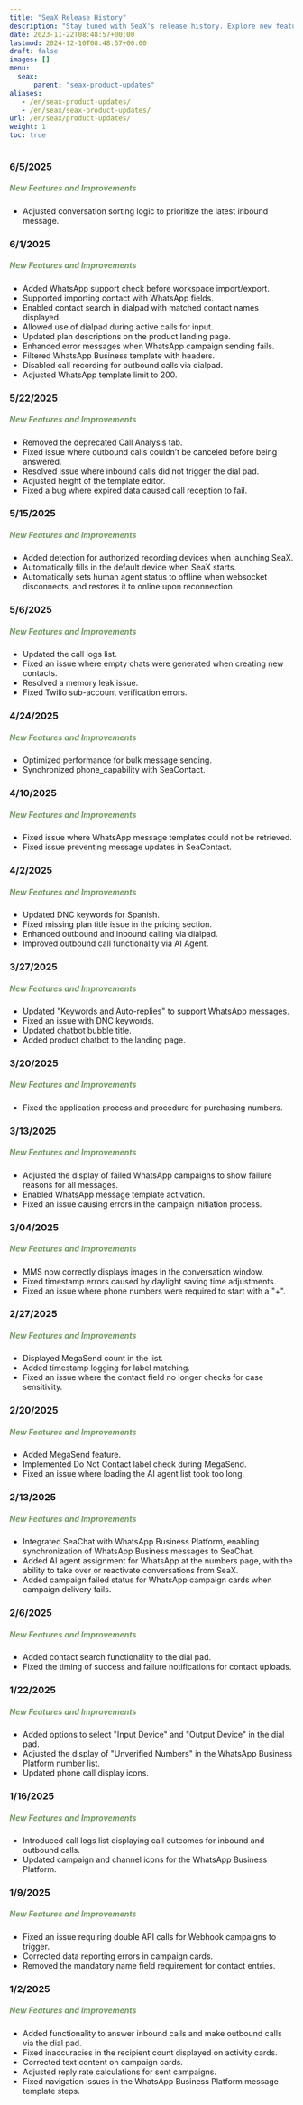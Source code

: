 ```yaml
---
title: "SeaX Release History"
description: "Stay tuned with SeaX's release history. Explore new features, performance optimizations, and bug fixes."
date: 2023-11-22T08:48:57+00:00
lastmod: 2024-12-10T08:48:57+00:00
draft: false
images: []
menu:
  seax:
      parent: "seax-product-updates"
aliases:
   - /en/seax-product-updates/
   - /en/seax/seax-product-updates/
url: /en/seax/product-updates/
weight: 1
toc: true
---
```

### 6/5/2025
##### **<font color="#739963">New Features and Improvements</font>**
- Adjusted conversation sorting logic to prioritize the latest inbound message.

### 6/1/2025
##### **<font color="#739963">New Features and Improvements</font>**
- Added WhatsApp support check before workspace import/export.
- Supported importing contact with WhatsApp fields.
- Enabled contact search in dialpad with matched contact names displayed.
- Allowed use of dialpad during active calls for input.
- Updated plan descriptions on the product landing page.
- Enhanced error messages when WhatsApp campaign sending fails.
- Filtered WhatsApp Business template with headers.
- Disabled call recording for outbound calls via dialpad.
- Adjusted WhatsApp template limit to 200.

### 5/22/2025
##### **<font color="#739963">New Features and Improvements</font>**
- Removed the deprecated Call Analysis tab.
- Fixed issue where outbound calls couldn’t be canceled before being answered.
- Resolved issue where inbound calls did not trigger the dial pad.
- Adjusted height of the template editor.
- Fixed a bug where expired data caused call reception to fail.

### 5/15/2025
##### **<font color="#739963">New Features and Improvements</font>**
- Added detection for authorized recording devices when launching SeaX.
- Automatically fills in the default device when SeaX starts.
- Automatically sets human agent status to offline when websocket disconnects, and restores it to online upon reconnection.

### 5/6/2025
##### **<font color="#739963">New Features and Improvements</font>**
- Updated the call logs list.
- Fixed an issue where empty chats were generated when creating new contacts.
- Resolved a memory leak issue.
- Fixed Twilio sub-account verification errors.

### 4/24/2025
##### **<font color="#739963">New Features and Improvements</font>**
- Optimized performance for bulk message sending.  
- Synchronized phone_capability with SeaContact.

### 4/10/2025
##### **<font color="#739963">New Features and Improvements</font>**
- Fixed issue where WhatsApp message templates could not be retrieved.  
- Fixed issue preventing message updates in SeaContact.

### 4/2/2025
##### **<font color="#739963">New Features and Improvements</font>**
- Updated DNC keywords for Spanish.  
- Fixed missing plan title issue in the pricing section.  
- Enhanced outbound and inbound calling via dialpad.  
- Improved outbound call functionality via AI Agent.

### 3/27/2025 
##### **<font color="#739963">New Features and Improvements</font>**
- Updated "Keywords and Auto-replies" to support WhatsApp messages.  
- Fixed an issue with DNC keywords.  
- Updated chatbot bubble title.  
- Added product chatbot to the landing page.

### 3/20/2025
##### **<font color="#739963">New Features and Improvements</font>**
- Fixed the application process and procedure for purchasing numbers.

### 3/13/2025
##### **<font color="#739963">New Features and Improvements</font>**
- Adjusted the display of failed WhatsApp campaigns to show failure reasons for all messages.
- Enabled WhatsApp message template activation.
- Fixed an issue causing errors in the campaign initiation process.

### 3/04/2025
##### **<font color="#739963">New Features and Improvements</font>**
- MMS now correctly displays images in the conversation window.
- Fixed timestamp errors caused by daylight saving time adjustments.
- Fixed an issue where phone numbers were required to start with a "+".

### 2/27/2025
##### **<font color="#739963">New Features and Improvements</font>**
- Displayed MegaSend count in the list.
- Added timestamp logging for label matching.
- Fixed an issue where the contact field no longer checks for case sensitivity.

### 2/20/2025
##### **<font color="#739963">New Features and Improvements</font>**
- Added MegaSend feature.
- Implemented Do Not Contact label check during MegaSend.
- Fixed an issue where loading the AI agent list took too long.

### 2/13/2025
##### **<font color="#739963">New Features and Improvements</font>**
- Integrated SeaChat with WhatsApp Business Platform, enabling synchronization of WhatsApp Business messages to SeaChat.  
- Added AI agent assignment for WhatsApp at the numbers page, with the ability to take over or reactivate conversations from SeaX.  
- Added campaign failed status for WhatsApp campaign cards when campaign delivery fails.  

### 2/6/2025
##### **<font color="#739963">New Features and Improvements</font>**
- Added contact search functionality to the dial pad.  
- Fixed the timing of success and failure notifications for contact uploads.  

### 1/22/2025
##### **<font color="#739963">New Features and Improvements</font>**
- Added options to select "Input Device" and "Output Device" in the dial pad.  
- Adjusted the display of "Unverified Numbers" in the WhatsApp Business Platform number list.  
- Updated phone call display icons.  


### 1/16/2025
##### **<font color="#739963">New Features and Improvements</font>**
- Introduced call logs list displaying call outcomes for inbound and outbound calls.  
- Updated campaign and channel icons for the WhatsApp Business Platform.  


### 1/9/2025
##### **<font color="#739963">New Features and Improvements</font>**
- Fixed an issue requiring double API calls for Webhook campaigns to trigger.  
- Corrected data reporting errors in campaign cards.  
- Removed the mandatory name field requirement for contact entries.  


### 1/2/2025
##### **<font color="#739963">New Features and Improvements</font>**
- Added functionality to answer inbound calls and make outbound calls via the dial pad.  
- Fixed inaccuracies in the recipient count displayed on activity cards.  
- Corrected text content on campaign cards.  
- Adjusted reply rate calculations for sent campaigns.  
- Fixed navigation issues in the WhatsApp Business Platform message template steps.  
